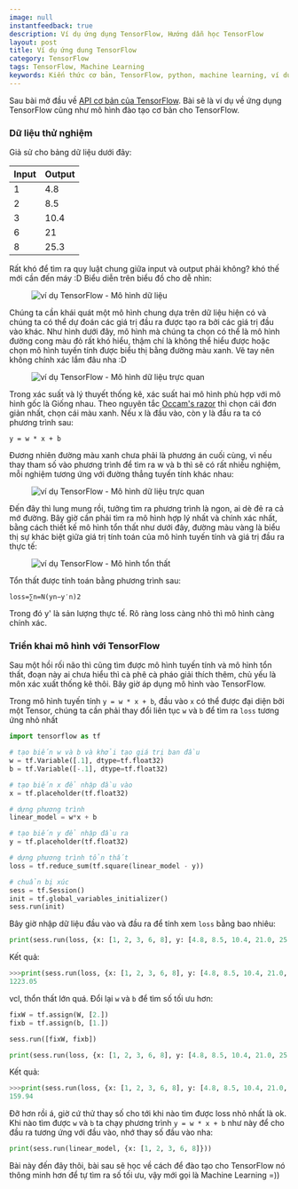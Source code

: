 ```yaml
---
image: null
instantfeedback: true
description: Ví dụ ứng dụng TensorFlow, Hướng dẫn học TensorFlow
layout: post
title: Ví dụ ứng dung TensorFlow
category: TensorFlow
tags: TensorFlow, Machine Learning
keywords: Kiến thức cơ bản, TensorFlow, python, machine learning, ví dụ ứng dụng
---
```


Sau bài mở đầu về [API cơ bản của TensorFlow](/2019/04/tensorflow-bat-dau.html "API cơ bản của TensorFlow"). Bài sẽ là ví dụ về ứng dụng TensorFlow cũng như mô hình đào tạo cơ bản cho TensorFlow.

<h3>Dữ liệu thử nghiệm</h3>

Giả sử cho bảng dữ liệu dưới đây:

| Input		| Output	|
|-----------|-----------|
| 1			| 4.8 		|
| 2			| 8.5 		|
| 3			| 10.4 		|
| 6			| 21 		|
| 8			| 25.3 		|

Rất khó để tìm ra quy luật chung giữa input và output phải không? khó thế mới cần đến máy :D
Biểu diễn trên biểu đồ cho dễ nhìn:

<figure><img style="max-width: 500px" src="https://1.bp.blogspot.com/-7xTXcm6xEyc/XKYBx-1AbyI/AAAAAAAABy0/89jZx4AbEdwbiOvNBnfS0m-BN0JIp7OagCLcBGAs/s1600/Annotation%2B2019-04-04%2B200802.png" alt="ví dụ TensorFlow - Mô hình dữ liệu" title="ví dụ TensorFlow - Mô hình dữ liệu"></figure>

Chúng ta cần khái quát một mô hình chung dựa trên dữ liệu hiện có và chúng ta có thể dự đoán các giá trị đầu ra được tạo ra bởi các giá trị đầu vào khác. 
Như hình dưới đây, mô hình mà chúng ta chọn có thể là mô hình đường cong màu đỏ rất khó hiểu, thậm chí là không thể hiểu được hoặc chọn mô hình tuyến tính được biểu thị bằng đường màu xanh. Vẽ tay nên không chính xác lắm đâu nha :D

<figure><img style="max-width: 500px" src="https://2.bp.blogspot.com/-__0obVqOmXc/XKYDawGIpbI/AAAAAAAABzA/qvtgbyyQnzEkjnExuzyOHWY8Vfs3-oGXACLcBGAs/s1600/Annotation%2B2019-04-04%2B201505.png" alt="ví dụ TensorFlow - Mô hình dữ liệu trực quan" title="ví dụ TensorFlow - Mô hình dữ liệu trực quan"></figure>

Trong xác suất và lý thuyết thống kê, xác suất hai mô hình phù hợp với mô hình gốc là Giống nhau. Theo nguyên tắc [Occam's razor](https://en.wikipedia.org/wiki/Occam%27s_razor) thì chọn cái đơn giản nhất, chọn cái màu xanh. 
Nếu x là đầu vào, còn y là đầu ra ta có phương trình sau:

```
y = w * x + b
```

Đương nhiên đường màu xanh chưa phải là phương án cuối cùng, vì nếu thay tham số vào phương trình để tìm ra w và b thì sẽ có rất nhiều nghiệm, mỗi nghiệm tương ứng với đường thẳng tuyến tính khác nhau:

<figure><img style="max-width: 500px" src="https://1.bp.blogspot.com/-SE4npqjd83w/XKYGuvVQMgI/AAAAAAAABzM/FHljtRN6T_kFBXb-SZKy7KUi9zH366PngCLcBGAs/s1600/Annotation%2B2019-04-04%2B202911.png" alt="ví dụ TensorFlow - Mô hình dữ liệu trực quan" title="ví dụ TensorFlow - Mô hình dữ liệu trực quan"></figure>

Đến đây thì lung mung rồi, tưởng tìm ra phương trình là ngon, ai dè đẻ ra cả mớ đường. Bây giờ cần phải tìm ra mô hình hợp lý nhất và chính xác nhất, bằng cách thiết kế mô hình tổn thất như dưới đây, đường màu vàng là biểu thị sự khác biệt giữa giá trị tính toán của mô hình tuyến tính và giá trị đầu ra thực tế: 

<figure><img style="max-width: 500px" src="https://3.bp.blogspot.com/-Cl68Ch476YE/XKYH2yaaExI/AAAAAAAABzU/yhAnS0F7K7gir8P_CIV7u2GsUNjrxTAnwCLcBGAs/s1600/Annotation%2B2019-04-04%2B203402.png" alt="ví dụ TensorFlow - Mô hình tổn thất" title="ví dụ TensorFlow - Mô hình tổn thất"></figure>

Tổn thất được tính toán bằng phương trình sau:

```
loss=∑n=N(yn−y′n)2
```

Trong đó y' là sản lượng thực tế. Rõ ràng loss càng nhỏ thì mô hình càng chính xác.

<h3>Triển khai mô hình với TensorFlow</h3>

Sau một hồi rối não thì cũng tìm được mô hình tuyến tính và mô hình tổn thất, đoạn này ai chưa hiểu thì cà phê cà pháo giải thích thêm, chủ yếu là môn xác xuất thống kê thôi. Bây giờ áp dụng mô hình vào TensorFlow.

Trong mô hình tuyến tính  `y = w * x + b`, đầu vào `x` có thể được đại diện bởi một Tensor, chúng ta cần phải thay đổi liên tục `w` và `b` để tìm ra `loss` tương ứng nhỏ nhất

```python
import tensorflow as tf

# tạo biến w và b và khởi tạo giá trị ban đầu
w = tf.Variable([.1], dtype=tf.float32)
b = tf.Variable([-.1], dtype=tf.float32)

# tạo biến x để nhập đầu vào
x = tf.placeholder(tf.float32)

# dựng phương trình
linear_model = w*x + b

# tạo biến y để nhập đầu ra
y = tf.placeholder(tf.float32)

# dựng phương trình tổn thất
loss = tf.reduce_sum(tf.square(linear_model - y))

# chuẩn bị xúc
sess = tf.Session()
init = tf.global_variables_initializer()
sess.run(init)
```

Bây giờ nhập dữ liệu đầu vào và đầu ra để tính xem `loss` bằng bao nhiêu:

```python
print(sess.run(loss, {x: [1, 2, 3, 6, 8], y: [4.8, 8.5, 10.4, 21.0, 25.3]}))
```

Kết quả:

```python
>>>print(sess.run(loss, {x: [1, 2, 3, 6, 8], y: [4.8, 8.5, 10.4, 21.0, 25.3]}))
1223.05
```

vcl, thổn thất lớn quá. Đổi lại `w` và `b` để tìm số tối ưu hơn:

```python
fixW = tf.assign(W, [2.])
fixb = tf.assign(b, [1.])

sess.run([fixW, fixb])

print(sess.run(loss, {x: [1, 2, 3, 6, 8], y: [4.8, 8.5, 10.4, 21.0, 25.3]})
```

Kết quả:

```python
>>>print(sess.run(loss, {x: [1, 2, 3, 6, 8], y: [4.8, 8.5, 10.4, 21.0, 25.3]}))
159.94
```

Đỡ hơn rồi á, giờ cứ thử thay số cho tới khi nào tìm được loss nhỏ nhất là ok. Khi nào tìm được `w` và `b` ta chạy phương trình `y = w * x + b` như này để cho đầu ra tương ứng với đầu vào, nhớ thay số đầu vào nha:

```python
print(sess.run(linear_model, {x: [1, 2, 3, 6, 8]}))
```

Bài này đến đây thôi, bài sau sẽ học về cách để đào tạo cho TensorFlow nó thông minh hơn để tự tìm ra số tối ưu, vậy mới gọi là Machine Learning =))